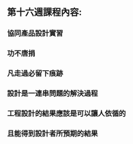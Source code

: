 ## 第十六週課程內容:

### 協同產品設計實習

### 功不唐捐

### 凡走過必留下痕跡

### 設計是一連串問題的解決過程

### 工程設計的結果應該是可以讓人依循的

### 且能得到設計者所預期的結果



